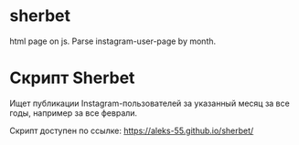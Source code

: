 # sherbet
html page on js. Parse instagram-user-page by month.

# Скрипт Sherbet
Ищет публикации Instagram-пользователей за указанный месяц за все годы, например за все феврали.

Скрипт доступен по ссылке:
https://aleks-55.github.io/sherbet/
